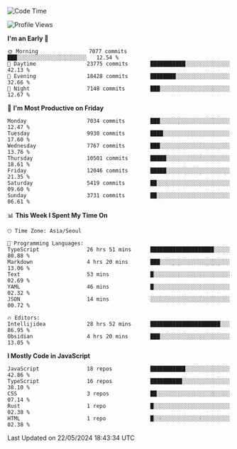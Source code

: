 <!--START_SECTION:waka-->
![Code Time](http://img.shields.io/badge/Code%20Time-6%2C099%20hrs%2017%20mins-blue)

![Profile Views](http://img.shields.io/badge/Profile%20Views-0-blue)

**I'm an Early 🐤** 

```text
🌞 Morning                7077 commits        ███░░░░░░░░░░░░░░░░░░░░░░   12.54 % 
🌆 Daytime                23775 commits       ███████████░░░░░░░░░░░░░░   42.13 % 
🌃 Evening                18428 commits       ████████░░░░░░░░░░░░░░░░░   32.66 % 
🌙 Night                  7148 commits        ███░░░░░░░░░░░░░░░░░░░░░░   12.67 % 
```
📅 **I'm Most Productive on Friday** 

```text
Monday                   7034 commits        ███░░░░░░░░░░░░░░░░░░░░░░   12.47 % 
Tuesday                  9930 commits        ████░░░░░░░░░░░░░░░░░░░░░   17.60 % 
Wednesday                7767 commits        ███░░░░░░░░░░░░░░░░░░░░░░   13.76 % 
Thursday                 10501 commits       █████░░░░░░░░░░░░░░░░░░░░   18.61 % 
Friday                   12046 commits       █████░░░░░░░░░░░░░░░░░░░░   21.35 % 
Saturday                 5419 commits        ██░░░░░░░░░░░░░░░░░░░░░░░   09.60 % 
Sunday                   3731 commits        ██░░░░░░░░░░░░░░░░░░░░░░░   06.61 % 
```


📊 **This Week I Spent My Time On** 

```text
🕑︎ Time Zone: Asia/Seoul

💬 Programming Languages: 
TypeScript               26 hrs 51 mins      ████████████████████░░░░░   80.88 % 
Markdown                 4 hrs 20 mins       ███░░░░░░░░░░░░░░░░░░░░░░   13.06 % 
Text                     53 mins             █░░░░░░░░░░░░░░░░░░░░░░░░   02.69 % 
YAML                     46 mins             █░░░░░░░░░░░░░░░░░░░░░░░░   02.32 % 
JSON                     14 mins             ░░░░░░░░░░░░░░░░░░░░░░░░░   00.72 % 

🔥 Editors: 
Intellijidea             28 hrs 52 mins      ██████████████████████░░░   86.95 % 
Obsidian                 4 hrs 20 mins       ███░░░░░░░░░░░░░░░░░░░░░░   13.05 % 
```

**I Mostly Code in JavaScript** 

```text
JavaScript               18 repos            ███████████░░░░░░░░░░░░░░   42.86 % 
TypeScript               16 repos            ██████████░░░░░░░░░░░░░░░   38.10 % 
CSS                      3 repos             ██░░░░░░░░░░░░░░░░░░░░░░░   07.14 % 
Rust                     1 repo              █░░░░░░░░░░░░░░░░░░░░░░░░   02.38 % 
HTML                     1 repo              █░░░░░░░░░░░░░░░░░░░░░░░░   02.38 % 
```




 Last Updated on 22/05/2024 18:43:34 UTC
<!--END_SECTION:waka-->
